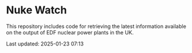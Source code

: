 # Nuke Watch

This repository includes code for retrieving the latest information available on the output of EDF nuclear power plants in the UK.

Last updated: 2025-01-23 07:13